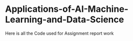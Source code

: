 # Applications-of-AI-Machine-Learning-and-Data-Science
Here is all the Code used for Assignment report work

